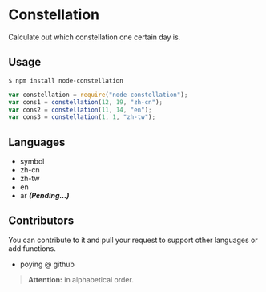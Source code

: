 Constellation
==================

Calculate out which constellation one certain day is.

Usage
------------------

```shell
$ npm install node-constellation
```

```javascript
var constellation = require("node-constellation");
var cons1 = constellation(12, 19, "zh-cn");
var cons2 = constellation(11, 14, "en");
var cons3 = constellation(1, 1, "zh-tw");
```
Languages
------------------

  + symbol
  + zh-cn
  + zh-tw
  + en
  + ar ***(Pending...)***

Contributors
------------------

You can contribute to it and pull your request to support other languages or add functions.

  + poying @ github

> **Attention:** in alphabetical order.
